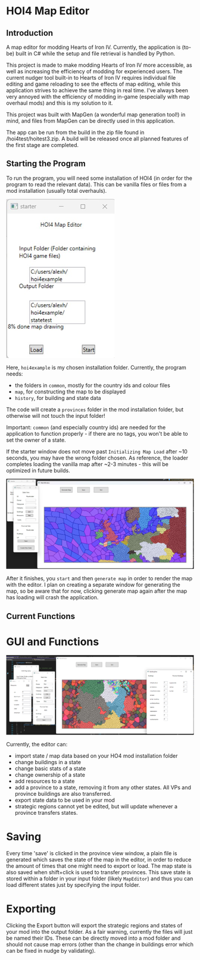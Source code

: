 # HOI4 Map Editor
## Introduction

A map editor for modding Hearts of Iron IV.
Currently, the application is (to-be) built in C# while the setup and file retrieval is handled by Python.

This project is made to make modding Hearts of Iron IV more accessible, as well as increasing the efficiency of modding for experienced users. The current nudger tool built-in to Hearts of Iron IV requires individual file editing and game reloading to see the effects of map editing, while this application strives to achieve the same thing in real time. I've always been very annoyed with the efficiency of modding in-game (especially with map overhaul mods) and this is my solution to it.

This project was built with MapGen (a wonderful map generation tool!) in mind, and files from MapGen can be directly used in this application.

The app can be run from the build in the zip file found in /hoi4test/hoitest3.zip.
A build will be released once all planned features of the first stage are completed.

## Starting the Program
To run the program, you will need some installation of HOI4 (in order for the program to read the relevant data). This can be vanilla files or files from a mod installation (usually total overhauls). 

![alt text](https://github.com/DeathByThermodynamics/HOI4-Map-Editor/blob/master/loadingcaption1.jpg)

Here, `hoi4example` is my chosen installation folder. Currently, the program needs:
- the folders in `common`, mostly for the country ids and colour files
- `map`, for constructing the map to be displayed
- `history`, for building and state data

The code will create a `provinces` folder in the mod installation folder, but otherwise will not touch the input folder!

Important: `common` (and especially country ids) are needed for the application to function properly - if there are no tags, you won't be able to set the owner of a state.

If the starter window does not move past `Initializing Map Load` after ~10 seconds, you may have the wrong folder chosen. As reference, the loader completes loading the vanilla map after ~2-3 minutes - this will be optimized in future builds.

![alt text](https://github.com/DeathByThermodynamics/HOI4-Map-Editor/blob/master/preview2.jpg)

After it finishes, you `start` and then `generate map` in order to render the map with the editor. I plan on creating a separate window for generating the map, so be aware that for now, clicking generate map again after the map has loading will crash the application.

## Current Functions
# GUI and Functions
![alt text](https://github.com/DeathByThermodynamics/HOI4-Map-Editor/blob/master/hoi4editorpreview.png)

Currently, the editor can:
- import state / map data based on your HO4 mod installation folder
- change buildings in a state
- change basic stats of a state
- change ownership of a state
- add resources to a state
- add a province to a state, removing it from any other states. All VPs and province buildings are also transferred.
- export state data to be used in your mod
- strategic regions cannot yet be edited, but will update whenever a province transfers states.

# Saving

Every time 'save' is clicked in the province view window, a plain file is generated which saves the state of the map in the editor, in order to reduce the amount of times that one might need to export or load. The map state is also saved when shift+click is used to transfer provinces. This save state is stored within a folder in your input folder (likely `MapEditor`) and thus you can load different states just by specifying the input folder.

# Exporting

Clicking the Export button will export the strategic regions and states of your mod into the output folder. As a fair warning, currently the files will just be named their IDs. These can be directly moved into a mod folder and should not cause map errors (other than the change in buildings error which can be fixed in nudge by validating). 
